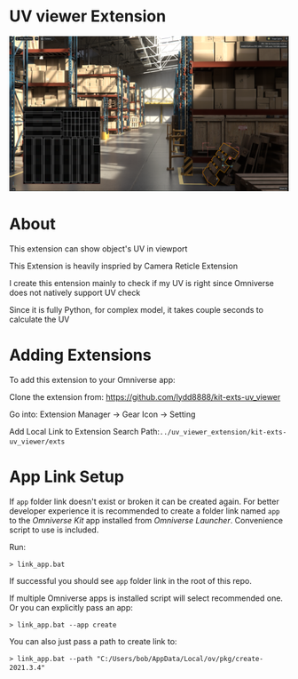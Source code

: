 # UV viewer Extension 
![UV viewer](/exts/com.soliptionpictures.hunter/data/preview.png)

# About

This extension can show object's UV in viewport

This Extension is heavily inspried by Camera Reticle Extension 

I create this entension mainly to check if my UV is right since Omniverse does not natively support UV check

Since it is fully Python, for complex model, it takes couple seconds to calculate the UV

# Adding Extensions

To add this extension to your Omniverse app:

Clone the extension from: https://github.com/lydd8888/kit-exts-uv_viewer

Go into: Extension Manager -> Gear Icon -> Setting

Add Local Link to Extension Search Path:```../uv_viewer_extension/kit-exts-uv_viewer/exts```

# App Link Setup

If `app` folder link doesn't exist or broken it can be created again. For better developer experience it is recommended to create a folder link named `app` to the *Omniverse Kit* app installed from *Omniverse Launcher*. Convenience script to use is included.

Run:

```
> link_app.bat
```

If successful you should see `app` folder link in the root of this repo.

If multiple Omniverse apps is installed script will select recommended one. Or you can explicitly pass an app:

```
> link_app.bat --app create
```

You can also just pass a path to create link to:

```
> link_app.bat --path "C:/Users/bob/AppData/Local/ov/pkg/create-2021.3.4"
```



